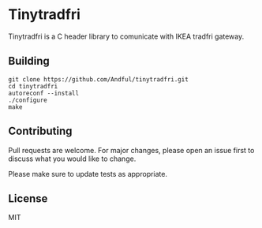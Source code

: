 # Tinytradfri

Tinytradfri is a C header library to comunicate with IKEA tradfri gateway.

## Building

```
git clone https://github.com/Andful/tinytradfri.git
cd tinytradfri
autoreconf --install
./configure
make
```

## Contributing

Pull requests are welcome. For major changes, please open an issue first to discuss what you would like to change.

Please make sure to update tests as appropriate.

## License

MIT

